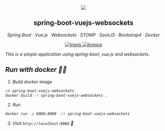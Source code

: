 <p align="center">
	<img align="center" src="spring-boot-vuejs-ws.png"/>
</p>

 
<h2 align="center">spring-boot-vuejs-websockets</h2>

<p align="center">
  <em>
  Spring Boot
  · Vue.js
  · Websockets
  · STOMP
  · SockJS
  · Bootstrap4
  · Docker
</p>

<p align="center"> 
  <a href="https://travis-ci.com/jasrodis/spring-boot-vuejs-websockets">
    <img alt="travis" src="https://img.shields.io/travis/jasrodis/spring-boot-vuejs-websockets.svg?style=flat-square">
  <a href="https://opensource.org/licenses/MIT">
    <img alt="licence" src="https://img.shields.io/badge/License-MIT-yellow.svg?style=flat-square">
  </a>
</p>

This is a simple application using spring-boot, vue.js and websockets.
 

## Run with docker 🏃🐳
1. Build docker image

```sh
cd spring-boot-vuejs-websockets
docker build -t spring-boot-vuejs-websockets .
```
2. Run 

```sh
docker run -p 8080:8080 -it spring-boot-vuejs-websockets
```
3. Visit `http://localhost:8080` 🙏


